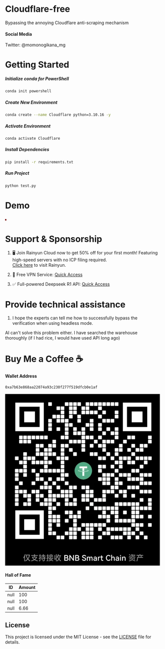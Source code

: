 # Cloudflare-free
Bypassing the annoying Cloudflare anti-scraping mechanism

#### Social Media
Twitter: @momonogikana_mg

# Getting Started

##### Initialize conda for PowerShell
```bash
conda init powershell
```

##### Create New Environment
```bash
conda create --name Cloudflare python=3.10.16 -y
```

##### Activate Environment
```bash
conda activate Cloudflare
```

##### Install Dependencies
```bash
pip install -r requirements.txt
```

##### Run Project
```bash
python test.py
```

# Demo
![Demo](src/666.gif)

# Support & Sponsorship

1. 🖥️ Join Rainyun Cloud now to get 50% off for your first month! Featuring high-speed servers with no ICP filing required.  
<a href="https://www.rainyun.com/NTk2ODI2_" class="rainyun-link">Click here</a> to visit Rainyun.

2. 🚀 Free VPN Service: <a href="https://goen.win/sti9so" class="rainyun-link">Quick Access</a>

3. ✅ Full-powered Deepseek R1 API: <a href="deepseekr1-apihttps://cloud.siliconflow.cn/i/k8KRWTyU" class="rainyun-link">Quick Access</a>


# Provide technical assistance
1. I hope the experts can tell me how to successfully bypass the verification when using headless mode.


AI can't solve this problem either. I have searched the warehouse thoroughly (if I had rice, I would have used API long ago)

# Buy Me a Coffee ☕

#### Wallet Address
```bash
0xa7b63e868aa22074a93c230f277f519dfcb0e1af
```
![QR Code](src/binan.jpg)

#### Hall of Fame
| ID | Amount |
|------|------|
| null | 100 |
| null | 100 |
| null | 6.66 |

## License
This project is licensed under the MIT License - see the [LICENSE](LICENSE) file for details.
